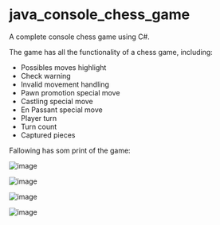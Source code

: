 # java_console_chess_game
A complete console chess game using C#.

The game has all the functionality of a chess game, including:
* Possibles  moves highlight
* Check warning
* Invalid movement handling
* Pawn promotion special move
* Castling special move
* En Passant special move
* Player turn
* Turn count
* Captured pieces

Fallowing has som print of the game:

![image](https://user-images.githubusercontent.com/51246457/160475919-0b324c86-94ac-42e0-9be8-ae4a965012df.png)

![image](https://user-images.githubusercontent.com/51246457/160476468-8f1bb5aa-e8ea-4ee7-9b9c-a47d68b939d9.png)

![image](https://user-images.githubusercontent.com/51246457/160476549-0eaac23f-7f4d-4ffa-8c11-9bada470298d.png)

![image](https://user-images.githubusercontent.com/51246457/160476690-9b952130-f592-4b96-a301-db12d3bccd4d.png)





